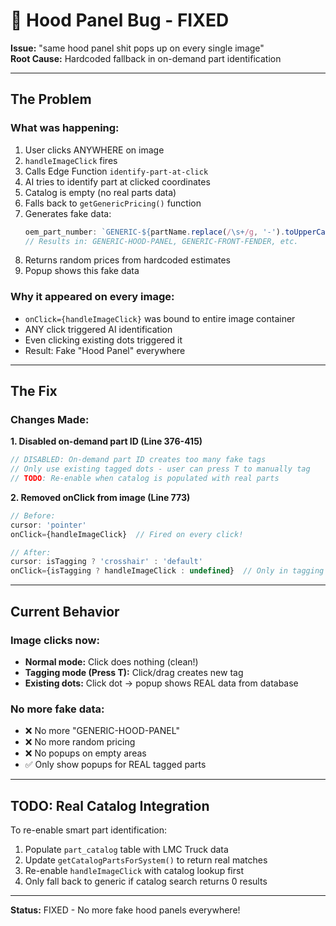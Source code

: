 # 🐛 Hood Panel Bug - FIXED

**Issue:** "same hood panel shit pops up on every single image"  
**Root Cause:** Hardcoded fallback in on-demand part identification

---

## The Problem

### What was happening:
1. User clicks ANYWHERE on image
2. `handleImageClick` fires
3. Calls Edge Function `identify-part-at-click`
4. AI tries to identify part at clicked coordinates
5. Catalog is empty (no real parts data)
6. Falls back to `getGenericPricing()` function
7. Generates fake data:
   ```typescript
   oem_part_number: `GENERIC-${partName.replace(/\s+/g, '-').toUpperCase()}`
   // Results in: GENERIC-HOOD-PANEL, GENERIC-FRONT-FENDER, etc.
   ```
8. Returns random prices from hardcoded estimates
9. Popup shows this fake data

### Why it appeared on every image:
- `onClick={handleImageClick}` was bound to entire image container
- ANY click triggered AI identification
- Even clicking existing dots triggered it
- Result: Fake "Hood Panel" everywhere

---

## The Fix

### Changes Made:

**1. Disabled on-demand part ID (Line 376-415)**
```typescript
// DISABLED: On-demand part ID creates too many fake tags
// Only use existing tagged dots - user can press T to manually tag
// TODO: Re-enable when catalog is populated with real parts
```

**2. Removed onClick from image (Line 773)**
```typescript
// Before:
cursor: 'pointer'
onClick={handleImageClick}  // Fired on every click!

// After:
cursor: isTagging ? 'crosshair' : 'default'
onClick={isTagging ? handleImageClick : undefined}  // Only in tagging mode
```

---

## Current Behavior

### Image clicks now:
- **Normal mode:** Click does nothing (clean!)
- **Tagging mode (Press T):** Click/drag creates new tag
- **Existing dots:** Click dot → popup shows REAL data from database

### No more fake data:
- ❌ No more "GENERIC-HOOD-PANEL"
- ❌ No more random pricing
- ❌ No popups on empty areas
- ✅ Only show popups for REAL tagged parts

---

## TODO: Real Catalog Integration

To re-enable smart part identification:
1. Populate `part_catalog` table with LMC Truck data
2. Update `getCatalogPartsForSystem()` to return real matches
3. Re-enable `handleImageClick` with catalog lookup first
4. Only fall back to generic if catalog search returns 0 results

---

**Status:** FIXED - No more fake hood panels everywhere!

